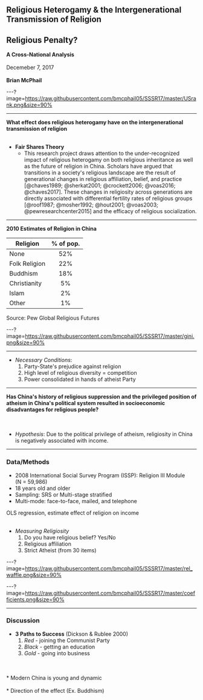 ## Religious Heterogamy & the Intergenerational Transmission of Religion  
## Religious Penalty?
**A Cross-National Analysis**
<br>
<br>
Decemeber 7, 2017
<br>
<br>
**Brian McPhail**     


---?image=https://raw.githubusercontent.com/bmcphail05/SSSR17/master/USrank.png&size=90%


---
**What effect does religious heterogamy have on the intergenerational transmission of religion**
<br>
<br>
* **Fair Shares Theory**
  * This research project draws attention to the under-recognized impact of religious heterogamy on both religious inheritance as well as the future of religion in China. Scholars have argued that transitions in a society's religious landscape are the result of generational changes in religious affiliation, belief, and practice [@chaves1989; @sherkat2001; @crockett2006; @voas2016; @chaves2017]. These changes in religiosity across generations are directly associated with differential fertility rates of religious groups [@roof1987; @mosher1992; @hout2001; @voas2003; @pewresearchcenter2015] and the efficacy of religious socialization.


---
**2010 Estimates of Religion in China**

Religion | % of pop.
------------ | :-------------:
None | 52%
Folk Religion | 22%
Buddhism | 18%
Christianity | 5%
Islam | 2%
Other | 1%

Source: Pew Global Religious Futures

---?image=https://raw.githubusercontent.com/bmcphail05/SSSR17/master/gini.png&size=90%

---
* _Necessary Conditions_:  
  1) Party-State's prejudice against religion  
  2) High level of religious diversity = competition  
  3) Power consolidated in hands of atheist Party

---
**Has China's history of religious suppression and the privileged position of atheism in China's political system resulted in socioeconomic disadvantages for religious people?**
<br>
<br>
<br>
* _Hypothesis_: Due to the political privilege of atheism, religiosity in China is negatively associated with income.

---
### Data/Methods

* 2008 International Social Survey Program (ISSP): Religion III Module  
(N = 59,986)
* 18 years old and older
* Sampling: SRS or Multi-stage stratified
* Multi-mode: face-to-face, mailed, and telephone

OLS regression, estimate effect of religion on income
<br>
<br>
* _Measuring Religiosity_  
  1. Do you have religious belief? Yes/No  
  2. Religious affiliation  
  3. Strict Atheist (from 30 items)

---?image=https://raw.githubusercontent.com/bmcphail05/SSSR17/master/rel_waffle.png&size=90%


---?image=https://raw.githubusercontent.com/bmcphail05/SSSR17/master/coefficients.png&size=90%

---
### Discussion

* **3 Paths to Success** (Dickson & Rublee 2000)  
  1) *Red* - joining the Communist Party  
  2) *Black* - getting an education  
  3) *Gold* - going into business
<br>
<br>
* Modern China is young and dynamic
<br>
<br>
* Direction of the effect (Ex. Buddhism)
